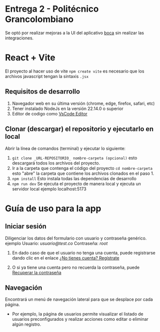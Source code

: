 # Entrega 2 - Politécnico Grancolombiano
Se optó por realizar mejoras a la UI del aplicativo [boca](https://boca.inf.ufg.br/wanderley/src/index.php) sin realizar las integraciones.

# React + Vite

El proyecto al hacer uso de vite `npm create vite` es necesario que los archivos javascript tengan la sintaxis `.jsx`

## Requisitos de desarrollo

1. Navegador web en su última versión (chrome, edge, firefox, safari, etc)
1. Tener instalado NodeJs en la versión 22.14.0 o superior
1. Editor de codigo como [VsCode Editor](https://code.visualstudio.com/)

## Clonar (descargar) el repositorio y ejecutarlo en local

Abrir la línea de comandos (terminal) y ejecutar lo siguiente:

1. `git clone _URL-REPOSITORIO_ nombre-carpeta (opcional)` esto descargará todos los archivos del proyecto.
1. Ir a la carpeta que contenga el código del proyecto `cd nombre-carpeta` esto "abre" la carpeta que contiene los archivos clonados en el paso 1.
1. `npm install` Esto instala todas las dependencias de desarrollo
1. `npm run dev` Se ejecuta el proyecto de manera local y ejecuta un servidor local ejemplo localhost:5173

# Guía de uso para la app

## Iniciar sesión
Diligenciar los datos del formulario con usuario y contraseña genérico. ejemplo Usuario: _usuario@test.co_ Contraseña: _root_

1. En dado caso de que el usuario no tenga una cuenta, puede registrarse dando clic en el enlace [¿No tienes cuenta? Regístrate](https://palevioletred-squid-278158.hostingersite.com/register)

1. O si ya tiene una cuenta pero no recuerda la contraseña, puede [Recuperar la contraseña](https://palevioletred-squid-278158.hostingersite.com/password-recovery)

## Navegación
Encontrará un menú de navegación lateral para que se desplace por cada página.

* Por ejemplo, la página de usuarios permite visualizar el listado de usuarios preconfigurados y realizar acciones como editar o eliminar algún registro.


